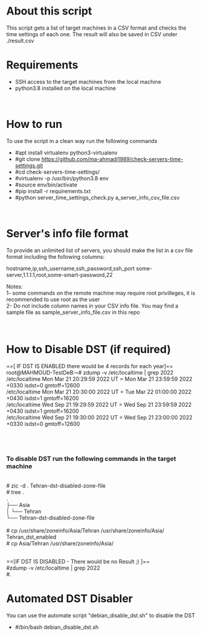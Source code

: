 # About this script
This script gets a list of target machines in a CSV format and checks the time settings of each one. The result will also be saved in CSV under ./result.csv

# Requirements
- SSH access to the target machines from the local machine
- python3.8 installed on the local machine

</br>

# How to run
To use the script in a clean way run the following commands
- #apt install virtualenv python3-virtualenv
- #git clone https://github.com/ma-ahmadi1989/check-servers-time-settings.git
- #cd check-servers-time-settings/
- #virtualenv -p /usr/bin/python3.8 env
- #source  env/bin/activate
- #pip install -r requirements.txt
- #python server_time_settings_check.py a_server_info_csv_file.csv

</br>

# Server's info file format
To provide an unlimited list of servers, you should make the list in a csv file format including the following columns:

hostname,ip,ssh_username,ssh_password,ssh_port
some-server,1.1.1.1,root,some-smart-password,22

Notes:
</br> 
1- some commands on the remote machine may require root privilleges, it is recommended to use root as the user
</br>
2- Do not include column names in your CSV info file. You may find a sample file as sample_server_info_file.csv in this repo
</br>
</br>
</br>

# How to Disable DST (if required)
==[ IF DST IS ENABLED there would be 4 records for each year]==
</br>
root@MAHMOUD-TestDeB:~# zdump -v /etc/localtime | grep 2022
</br>
/etc/localtime Mon Mar 21 20:29:59 2022 UT = Mon Mar 21 23:59:59 2022 +0330 isdst=0 gmtoff=12600
</br>
/etc/localtime Mon Mar 21 20:30:00 2022 UT = Tue Mar 22 01:00:00 2022 +0430 isdst=1 gmtoff=16200
</br>
/etc/localtime Wed Sep 21 19:29:59 2022 UT = Wed Sep 21 23:59:59 2022 +0430 isdst=1 gmtoff=16200
</br>
/etc/localtime Wed Sep 21 19:30:00 2022 UT = Wed Sep 21 23:00:00 2022 +0330 isdst=0 gmtoff=12600
</br>
</br>
</br>
</br>


<h3>
To disable DST run the following commands in the target machine
</h3>
</br>
# zic -d . Tehran-dst-disabled-zone-file
</br>
# tree .
</br>
.
</br>
├── Asia
</br>
│  └── Tehran
</br>
└── Tehran-dst-disabled-zone-file
</br>
</br>
# cp /usr/share/zoneinfo/Asia/Tehran /usr/share/zoneinfo/Asia/
Tehran_dst_enabled
</br>
# cp Asia/Tehran /usr/share/zoneinfo/Asia/
</br>
</br>


==[IF DST IS DISABLED - There would be no Result ;) ]==
</br>
#zdump -v /etc/localtime | grep 2022
</br>
#.

# Automated DST Disabler
You can use the automate script "debian_disable_dst.sh" to disable the DST
- #/bin/bash debian_disable_dst.sh